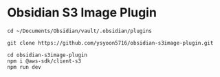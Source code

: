 # Obsidian S3 Image Plugin

```
cd ~/Documents/Obsidian/vault/.obsidian/plugins
```

```
git clone https://github.com/ysyoon5716/obsidian-s3image-plugin.git
```

```
cd obsidian-s3image-plugin
npm i @aws-sdk/client-s3
npm run dev
```
